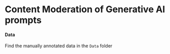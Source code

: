 # Content Moderation of Generative AI prompts

#### Data
Find the manually annotated data in the `Data` folder

